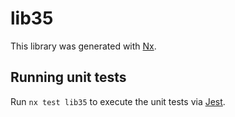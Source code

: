 # lib35

This library was generated with [Nx](https://nx.dev).

## Running unit tests

Run `nx test lib35` to execute the unit tests via [Jest](https://jestjs.io).
